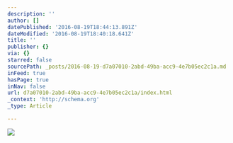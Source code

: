 ```yaml
---
description: ''
author: []
datePublished: '2016-08-19T18:44:13.891Z'
dateModified: '2016-08-19T18:40:18.641Z'
title: ''
publisher: {}
via: {}
starred: false
sourcePath: _posts/2016-08-19-d7a07010-2abd-49ba-acc9-4e7b05ec2c1a.md
inFeed: true
hasPage: true
inNav: false
url: d7a07010-2abd-49ba-acc9-4e7b05ec2c1a/index.html
_context: 'http://schema.org'
_type: Article

---
```

![](https://the-grid-user-content.s3-us-west-2.amazonaws.com/80b25fe1-cb3f-4dd5-95a7-383d5f7e9887.jpg)